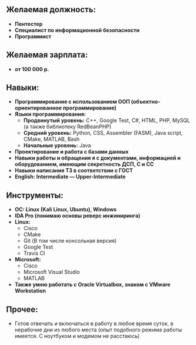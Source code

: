 ## **Желаемая должность:**
  *	**Пентестер**
  *	**Специалист по информационной безопасности**
  *	**Программист**
  
## **Желаемая зарплата:**
  *	**от 100 000 р.**
  
## **Навыки:**
   * **Программирование с использованием ООП (объектно-ориентированное программирование)**
   * **Языки программирования:**
     * **Продвинутый уровень:** C++, Google Test, C#, HTML, PHP, MySQL (а также библиотеку RedBeanPHP)
     * **Средний уровень:** Python, CSS, Assembler (FASM), Java script, CMake, MATLAB, Bash
     * **Начальные уровень:** Java
   * **Проектирование и работа с базами данных**
   * **Навыки работы и обращения я с документами, информацией и оборудованием, имеющим секретность ДСП, С и СС**
   * **Навыки написания ТЗ в соответствии с ГОСТ**
   * **English: Intermediate — Upper-Intermediate**
   
## **Инструменты:**
  *	**OC: Linux (Kali Linux, Ubuntu), Windows**
  *	**IDA Pro (понимаю основы реверс инжиниринга)**
  *	**Linux:**
    *	Cisco
    *	CMake
    *	Git (В том числе консольная версия)
    *	Google Test
    *	Travis CI
  *	**Microsoft:**
    *	Cisco
    *	Microsoft Visual Studio
    *	MATLAB
  *	**Также умею работать с Oracle Virtualbox, знаком с VMware Workstation**

## **Прочее:**
  *	Готов отвечать и включаться в работу в любое время суток, в нерабочие дни из любого места (опыт подобного режима работы имеется. С ноутбуком и модемом не расстаюсь)
